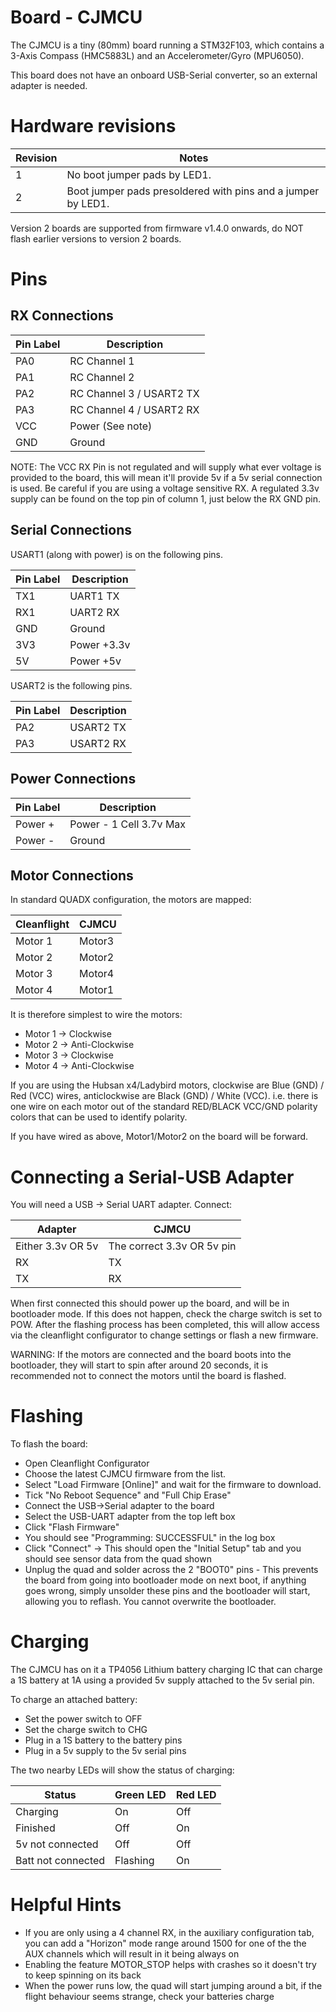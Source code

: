 # Board - CJMCU

The CJMCU is a tiny (80mm) board running a STM32F103, which contains a 3-Axis Compass (HMC5883L) 
and an Accelerometer/Gyro (MPU6050).

This board does not have an onboard USB-Serial converter, so an external adapter is needed.

# Hardware revisions

| Revision | Notes |
| -------- | ----- |
| 1        | No boot jumper pads by LED1. |
| 2        | Boot jumper pads presoldered with pins and a jumper by LED1. |

Version 2 boards are supported from firmware v1.4.0 onwards, do NOT flash earlier versions to version 2 boards.

# Pins

## RX Connections

| Pin Label | Description              |
| --------- | ------------------------ |
| PA0       | RC Channel 1             |
| PA1       | RC Channel 2             |
| PA2       | RC Channel 3 / USART2 TX |
| PA3       | RC Channel 4 / USART2 RX |
| VCC       | Power (See note)         |
| GND       | Ground                   |

NOTE: The VCC RX Pin is not regulated and will supply what ever voltage is provided to the board, this will mean it'll provide 5v if a 5v serial connection is used. Be careful if you are using a voltage sensitive RX. A regulated 3.3v supply can be found on the top pin of column 1, just below the RX GND pin.

## Serial Connections

USART1 (along with power) is on the following pins.

| Pin Label | Description     |
| --------- | --------------- |
| TX1       | UART1 TX        |
| RX1       | UART2 RX        |
| GND       | Ground          |
| 3V3       | Power +3.3v     |
| 5V        | Power +5v       |

USART2 is the following pins.

| Pin Label | Description |
| --------- | ----------- |
| PA2       | USART2 TX   |
| PA3       | USART2 RX   |


## Power Connections

| Pin Label | Description             |
| --------- | ----------------------- |
| Power +   | Power - 1 Cell 3.7v Max |
| Power -   | Ground                  |

## Motor Connections

In standard QUADX configuration, the motors are mapped:

| Cleanflight | CJMCU  |
| ----------- | ------ |
| Motor 1     | Motor3 |
| Motor 2     | Motor2 |
| Motor 3     | Motor4 |
| Motor 4     | Motor1 |

It is therefore simplest to wire the motors:
 * Motor 1 -> Clockwise
 * Motor 2 -> Anti-Clockwise
 * Motor 3 -> Clockwise
 * Motor 4 -> Anti-Clockwise

If you are using the Hubsan x4/Ladybird motors, clockwise are Blue (GND) / Red (VCC) wires, anticlockwise
are Black (GND) / White (VCC).
i.e. there is one wire on each motor out of the standard RED/BLACK VCC/GND polarity colors that can be used to identify polarity.

If you have wired as above, Motor1/Motor2 on the board will be forward.

# Connecting a Serial-USB Adapter

You will need a USB -> Serial UART adapter. Connect:

| Adapter           | CJMCU                      |
| ----------------- | -------------------------- |
| Either 3.3v OR 5v | The correct 3.3v OR 5v pin |
| RX                | TX                         |
| TX                | RX                         |

When first connected this should power up the board, and will be in bootloader mode. If this does not happen, check 
the charge switch is set to POW.
After the flashing process has been completed, this will allow access via the cleanflight configurator to change 
settings or flash a new firmware.

WARNING: If the motors are connected and the board boots into the bootloader, they will start 
to spin after around 20 seconds, it is recommended not to connect the motors until the board
is flashed.

# Flashing

To flash the board:
 * Open Cleanflight Configurator
 * Choose the latest CJMCU firmware from the list.
 * Select "Load Firmware [Online]" and wait for the firmware to download.
 * Tick "No Reboot Sequence" and "Full Chip Erase"
 * Connect the USB->Serial adapter to the board
 * Select the USB-UART adapter from the top left box
 * Click "Flash Firmware"
 * You should see "Programming: SUCCESSFUL" in the log box
 * Click "Connect" -> This should open the "Initial Setup" tab and you should see sensor data from the quad shown
 * Unplug the quad and solder across the 2 "BOOT0" pins - This prevents the board from going into bootloader mode on next
   boot, if anything goes wrong, simply unsolder these pins and the bootloader will start, allowing you to reflash. You cannot
   overwrite the bootloader.

# Charging

The CJMCU has on it a TP4056 Lithium battery charging IC that can charge a 1S battery at 1A using a provided 5v supply attached to the 5v serial pin.

To charge an attached battery:
 * Set the power switch to OFF
 * Set the charge switch to CHG
 * Plug in a 1S battery to the battery pins
 * Plug in a 5v supply to the 5v serial pins

The two nearby LEDs will show the status of charging:

| Status             | Green LED | Red LED   |
|--------------------|-----------|-----------|
| Charging           | On        | Off       |
| Finished           | Off       | On        |
| 5v not connected   | Off       | Off       |
| Batt not connected | Flashing  | On        |


# Helpful Hints

 * If you are only using a 4 channel RX, in the auxiliary configuration tab, you can add a "Horizon" mode range around 1500 
 for one of the the AUX channels which will result in it being always on
 * Enabling the feature MOTOR_STOP helps with crashes so it doesn't try to keep spinning on its back
 * When the power runs low, the quad will start jumping around a bit, if the flight behaviour seems strange, check your batteries charge

